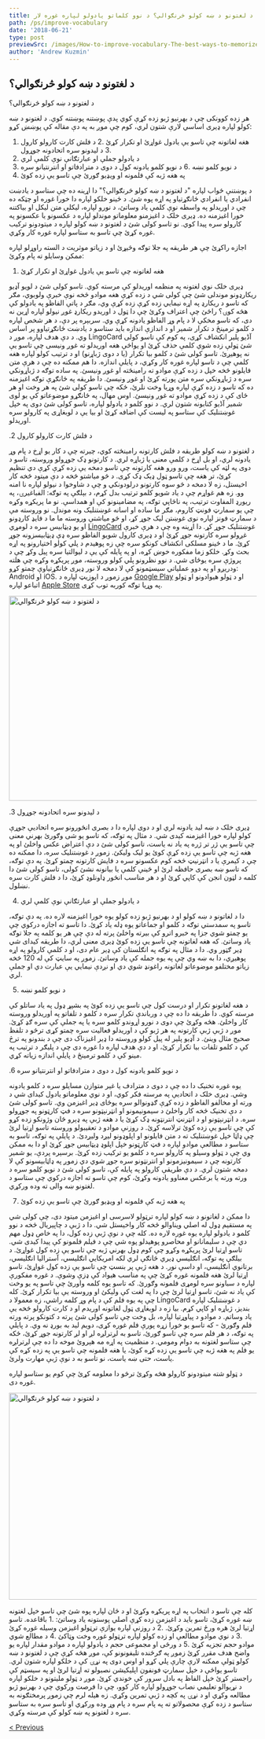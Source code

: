 ```yaml
---
title: د لغتونو د ښه کولو څرنګوالي؟ د نوو کلماتو یادولو لپاره غوره لار
path: /ps/improve-vocabulary
date: '2018-06-21'
type: post
previewSrc: /images/How-to-improve-vocabulary-The-best-ways-to-memorize-new-words.jpg
author: 'Andrew Kuzmin'
---
```

## د لغتونو د ښه کولو څرنګوالي؟
د لغتونو د ښه کولو څرنګوالي؟

هر زده کوونکی چې د بهرنیو ژبو زده کړې کوي پدې پوښتنه پوښتنه کوي. د لغتونو د ښه کولو لپاره ډیری اساسي لارې شتون لري، کوم چې موږ به په دې مقاله کې پوښښ کړو:
1. هغه لغاتونه چې تاسو یې یادول غواړئ او تکرار کړئ
.2 د فلش کارت کارولو کارول
.3 د لیدونو سره اتحادونه جوړول
4. د یادولو جملې او عبارتګانې نوې کلمې لري
5. د نویو کلمو نښه
.6 د نویو کلمو یادونه کول د دوی د مترادفاتو او انترنتیانو سره
7. په هغه ژبه کې فلمونه او ویډیو ګورئ چې تاسو یې زده کوئ

د پوښتنې ځواب لپاره "د لغتونو د ښه کولو څرنګوالي؟" دا اړینه ده چې ستاسو د یادښت انفرادي یا انفرادي ځانګړتیاو په اړه پوه شئ. د ځینو خلکو لپاره دا خورا غوره او چټکه ده چې د اوریدلو په واسطه نوې کلمې یاد وساتئ، د نورو لپاره، لیکلي متن لیکل او بیاکتنه خورا اغیزمنه ده. ډیری خلک د اغیزمنو معلوماتو موندلو لپاره د عکسونو یا عکسونو په کارولو سره پیدا کوي. نو تاسو کولی شئ د لغتونو د ښه کولو لپاره د میتودونو ترکیب غوره کړئ چې تاسو به ستاسو لپاره غوره کار وکړي.

اجازه راکړئ چې هر طریقه په جلا توګه وڅیړئ او د زیاتو موثریت د السته راوړلو لپاره ممکن وسایلو ته پام وکړئ:

1. هغه لغاتونه چې تاسو یې یادول غواړئ او تکرار کړئ

ډیری خلک نوي لغتونه په منظمه اوریدلو کې مرسته کوي.
تاسو کولی شئ د لویو آډیو ریکارډونو موندلی شئ چې کولی شي د زده کړې هغه موادو څخه نوې خبرې ولوبوي، مګر که تاسو د ریکارډ په اړه نیمایي زده کړې زده کړې وي، مګر د پاتې الفاظو په یادولو کې هڅه کوۍ؟ راځئ چې اعتراف وکړئ چې دا ټول د اوریدو ریکارډ غوږ نیولو لپاره اړین نه دی، که تاسو مخکې لا د پام وړ الفاظو یادونه کړې وي. سربېره پر دې، د هر شخص لپاره د کلمو ترمینځ د تکرار شمیر او د اندازې اندازه باید ستاسو د یادښت ځانګړتیاوو پر اساس وي.
د دې هدف لپاره، موږ د LingoCard آڈیو پلیر انکشاف کړی، په کوم کې تاسو کولی شئ ټولې زده شوي کلمې حذف کړئ او یواځې هغه اوریدلو ته غوږ ونیسی چې تاسو یې نه پوهیږئ. تاسو کولی شئ د کلمو بیا تکرار (یا د دوی ژباړنو) او د ترتیب کولو لپاره هغه کلمې چې د تاسو لپاره غوره کار وکړي، د پایلې اندازه.
دا هم ممکنه ده چې د هرې متن فایلونو څخه خپل د زده کړې موادو ته رامینځته او غوږ ونیسئ. په ساده توګه د ژباړونکي سره د ژباړونکي سره متن پورته کړئ او غوږ ونیسئ.
دا طریقه په ځانګړې توګه اغیزمنه ده که تاسو د زده کړې لپاره وړیا وخت نلرئ، ځکه چې تاسو کولی شئ په هر وخت او هر ځای کې د زده کړې موادو ته غوږ ونیسئ.
اوس مهال، په ځانګړو موضوعاتو کې یو لوی شمیر آڈیو کتابونه شتون لري. د نوو کلمو د یادولو لپاره، تاسو کولی شئ دوی په خپل غوښتنلیک کې ستاسو په لیست کې اضافه کړئ او بیا یې د لوبغاړی په کارولو سره اوریدلو.

.2 د فلش کارت کارولو کارول

د لغتونو د ښه کولو طریقه د فلش کارتونه رامینځته کوي، چیرته چې د کار یو اړخ د پام وړ یادونه لري، او بل اړخ د کلمې معنی یا ژباړه لري.
د کارتونو ډک جوړولو وروسته، تاسو د دوی په لټه کې یاست، ورو ورو هغه کارتونه چې تاسو دمخه یې زده کړې کړې دي تنظیم کړئ، تر هغه چې تاسو ټول ډیک ډک کړی.
د څو میاشتو څخه د دې میتود څخه کار اخیستل، زه لا دمخه د څو سوه کارتونو درلودونکي و چې د شاوخوا د نیولو لپاره نا امنه وو.
زه هم غواړم چې د یاد شویو کلمو ترتیب بدل کړم، د بېلګې په توګه: الفباغیرۍ، په ریورډ المفاوت ترتیب، په ناڅاپي توګه، په مضامینونو کې او همداسې.
نو ما پریکړه وکړه چې یو سمارټ فونټ کاروم، مګر ما ساده او اسانه غوښتنلیک ونه موندل. نو وروسته مې د سمارټ فونز لپاره نوی غوښتن لیک جوړ کړ، او څو میاشتې وروسته ما ما د فایډ کارډونو او یو ډیټابیس سره د لومړي <a href="https://lingocard.com" target="_blank" rel="noopener">LingoCard</a> غوښتنلیک جوړ کړ. دا اړینه وه چې د هرې خبرې غږولو سره کارتونه جوړ کړئ او د ډیری کارول شویو الفاظو سره ډې ډیټابیسزونه جوړ کړئ. ما د ځینو مسلکی انکشاف کونکو سره چې زه پوهیدم د پلي کولو اختیارونو په اړه بحث وکړ. خلکو زما مفکوره خوښ کړه، او په پایله کې یې د لیوالتیا سره پیل وکړ چې د پروژې سره یوځای شي. د نوو نظرونو پلي کولو وروسته، موږ پریکړه وکړه چې هلته ودریږو او په دوو عملیاتي سیسټمونو کې لا دمخه لا نور ډیری ځانګړتیاوې چمتو کړو: Android او iOS. موږ زموږ د اپوزیټ لپاره د <a href="https://play.google.com/store/apps/details?id=com.lingocard.lingocard" target="_blank" rel="noopener">Google Play</a> او د ټولو هیوادونو او ټولو اتباعو لپاره <a href="https://itunes.apple.com/us/app/lingocard/id1217076835?mt=8" target="_blank" rel="noopener">Apple Store</a> په وړیا توګه کوربه توب کړی.

<img class="aligncenter wp-image-7043" src="../images/2018/05/flash-card-Just-develop.png" alt="د لغتونو د ښه کولو څرنګوالي" width="625" height="417" />

.3 د لیدونو سره اتحادونه جوړول

ډیری خلک د ښه لید یادونه لري او د دوی لپاره دا د بصری انځورونو سره اتحادیې جوړې کولو لپاره خورا اغیزمنه کیدی شي. د مثال په توګه، که تاسو یو شی وګورئ بهرني معنی چې تاسو یې ژر تر ژره په یاد نه یاست، تاسو کولی شئ د دې اعتراض عکس واخلئ او په هغه ژبه چې تاسو یې زده کړې کوئ یو لیک ولیکئ.
زموږ د غوښتنلیک سره، دا ممکنه ده چې د کیمرې یا د انټرنیټ څخه کوم عکسونو سره د فایش کارتونه چمتو کړئ.
په دې توګه، که تاسو ښه بصری حافظه لرئ او ځینې کلمې یا بیانونه نشئ کولی، تاسو کولی شئ دا کلمه د لټون انجن کې کاپي کړئ او د هر مناسب انځور ډاونلوډ کړئ، دا د فلش کارت سره نښلول.

4. د یادولو جملې او عبارتګانې نوې کلمې لري

دا د لغاتونو د ښه کولو او د بهرنیو ژبو زده کولو یوه خورا اغیزمنه لاره ده. په دې توګه، تاسو په سمدستي توګه د کلمو او جماعاتو یوه ډله یاد کړئ. دا تاسو ته اجازه درکوي چې یو چمتو شوي جزا په خبرو اترو کې بیرته واخلئ پرته له دې چې هر یو کلمه په جلا توګه یاد وساتئ.
که هغه لغاتونه چې تاسو یې زده کوئ ډیری معنی لري، دا طریقه کیدای شي ډیر ګټور وي. دا د مثال په توګه په انګلستان کې ډیر عام دی، او د کلمې کارولو په اړه پوهیږي، دا به ښه وي چې په یوه جمله کې یاد وساتئ.
زموږ په سایټ کې له 120 څخه زیاتو مختلفو موضوعاتو لغاتونه راغونډ شوي دي او نږدې نیمایي یې عبارت دي او جملې لري.

5. د نویو کلمو نښه

د هغه لغاتونو تکرار او درست کول چې تاسو یې زده کوئ په بشپړ ډول په یاد ساتلو کې مرسته کوي.
دا طریقه دا ده چې د ورباندې تکرار سره د کلمو د تلفاتو په اوریدلو وروسته کار واخلئ.
هڅه وکړئ چې دوی د نورو اړوندو کلمو سره یا په جملې کې سره ګډ کړئ.
موږ د ژبې ژبې کارتونه په هر ژبو کې د اوریدلو فعالیت سره چمتو کړی ترڅو د تلفظ صحیح مثال وینئ.
د آډیو پلیر له پیل کولو وروسته دا ډیر اغیزناک دی چې د بندونو په ترڅ کې د کلمو تلفات بیا تکرار کړئ، او د دې هدف لپاره دا غوره دی چې د پلیګر د ترتیب په مینو کې د کلمو ترمینځ د پایلې اندازه زیاته کړي.

.6 د نویو کلمو یادونه کول د دوی د مترادفاتو او انترنتیانو سره

یوه غوره تخنیک دا ده چې د دوی د مترادف یا غیر متوازن مسایلو سره د کلمو یادونه وشي.
ډیری خلک د اتحادیې په مرسته فکر کوي، او د نوي معلوماتو یادول کیدای شي د ورته او مخالفو الفاظو د زده کړې ګډونوالو سره یوځای ډیر اغیزمن وي.
تاسو کولی شئ د دې تخنیک څخه کار واخلئ د سیمونیمونو او انټرنېټونو سره د فټ کارټونو په جوړولو سره.
د انټرنېټونو او د انټرنټ انترنټونه ډک کړئ يا د هغه ژبې په ډېرو ځان وژونکو زده کړو کې چې تاسو يې زده کوئ ترلاسه کړئ. د روزنې موادو د تعقیبولو وروسته تاسو اړتیا لرئ چې ډاټا خپل غوښتنلیک ته د متن فایلونو او اپلوډونو لیږد ولیږدئ. د پایلې په توګه، تاسو به ستاسو د مطالعې موادو لپاره د فټ کارټونو خپل اپلوډ ډیټابیس جوړ کړئ او دا به ممکن وي چې د ټولو وسیلو په کارولو سره د کلمو یو ترکیب زده کړئ.
برسېره پردې، یو شمیر کارتونه چې د سیمونیزمونو او انترنټونو سره جوړ شوي دي زموږ په ډاټابیسونو کې لا دمخه شتون لري.
د دې طریقې کارولو په پایله کې، تاسو کولی شئ د نویو کلمو سره د ورته ورته یا برعکس معناوو یادونه وکړئ، کوم چې تاسو ته اجازه درکوي چې ستاسو د لغتونو ښه والی ته وده ورکړي.

7. په هغه ژبه کې فلمونه او ویډیو ګورئ چې تاسو یې زده کوئ

دا ممکن د لغاتونو د ښه کولو لپاره ترټولو لاسرسی او اغیزمن میتود دی، چې کولی شي په مستقیم ډول له اصلي ویناوالو څخه کار واخیستل شي.
دا د ژبې د چاپیریال څخه د نوو کلمو د یادولو لپاره یوه غوره لاره ده. کله چې د نوې ژبې زده کول، دا په خاص ډول مهم دي چې د سلیمانانو او محاصرو پوهیدلو پوه شي چې د فیلم فلمونو کې پیدا کیدی شي.
تاسو اړتیا لرئ پریکړه وکړو چې کوم ډول بهرني ژبه چې تاسو یې زده کول غواړئ. د بیلګې په توګه، انګلیسي ډیري څانګې لري لکه امریکایي انګلیسي، آسترالیا انګلیسي، برتانوي انګلیسي، او داسې نور. د هغه ژبې پر بنسټ چې تاسو یې زده کول غواړئ، تاسو اړتیا لرئ هغه فلمونه غوره کړئ چې په مناسب هیواد کې ډزې وشوې.
د غوره مفکورې لپاره د سباونو سره لومړی فلمونه وګورئ. که تاسو یوه کلمه واورئ چې تاسو په یو وخت کې یاد نه شئ، تاسو اړتیا لرئ چې دا په لغت کې ولیکئ او وروسته یې بیا تکرار کړئ.
کله چې په یوه فلم کې د پام وړ کلمه راشي، زه معمولا د LingoCard د غوښتنلیک لپاره بندیز، ژباړه او کاپي کړم. بیا زه د لوبغاړی ټول لغاتونه اوریدم او د کارت کارولو څخه یې یاد وساتم.
د موادو د پیاوړتیا لپاره، بل وخت چې تاسو کولی شئ پرته د کتونکو پرته ورته فلم وګورئ - که تاسو یو خورا زړه پورې فلم غوره کړی، دویم لید به بورډ نه وي.
د پایلې په توګه، د هر فلم سره چې تاسو ګورئ، تاسو به لږترلږه لږ او لږ کارتونه جوړ کړئ، ځکه چې ستاسو لغتونه به دوام ومومي.
د منظمیت په اړه مه هېروئ موخه دا ده چې لږترلږه یو فلم په هغه ژبه چې تاسو یې زده کړه کوئ، یا هغه فلمونه چې تاسو یې په زده کړه کې یاست، حتی ښه یاست، نو تاسو به د نوې ژبې مهارت ولرئ.

د ټولو شته میتودونو کارولو هڅه وکړئ ترڅو دا معلومه کړئ چې کوم یو ستاسو لپاره غوره دی.

<img class="aligncenter wp-image-7582" src="../images/2018/05/learn-foreign-language.jpg" alt="د لغتونو د ښه کولو څرنګوالي" width="720" height="421" />

کله چې تاسو د انتخاب په اړه پریکړه وکړئ او د ځان لپاره پوه شئ چې تاسو خپل لغتونه ښه غوره کړئ، تاسو باید د اغیزمن زده کړې اصلي پوستونه یاد وساتئ:
.1 باقاعده. تاسو اړتیا لرئ هره ورځ تمرین وکړئ.
.2 د روزنې لپاره یوازې ترټولو اغیزمن وسیله غوره کړئ
.3 د نوي موادو مطالعې او زده کولو لپاره ترټولو غوره وخت وټاکئ
.4 د مطالع شوي موادو حجم تجزیه کړئ
.5 د ورځی او مجموعی حجم د یادولو لپاره د موادو مقدار لپاره یو واضح هدف مقرر کړئ
زموږ په ګرځنده تلیفونونو کې، موږ هڅه کړې چې د لغتونو د ښه کولو ټولې ممکنه لارې چارې پلي کړو او اوس دوی په نړۍ کې د خلکو لپاره شتون لري. تاسو یواځې د خپل سمارټ فونفون اپلیکیشن نصبولو ته اړتیا لرئ او په سیسټم کې راجستر کړئ خپل الفاظ په بادل سرور کې خوندي کړئ.
موږ د ټولو مليتونو د خلکو لپاره د نړیوالو تعليمي نصاب جوړولو لپاره کار کوو، چې دا فرصت ورکوي چې د بهرنیو ژبو مطالعه وکړي او د نړۍ په کچه د ژبې تمرین وکړي. زه هیله لرم چې زموږ پرمختګونه به ستاسو د زده کړې محصولاتو ته په پام سره د پام وړ وده ورکړي او تاسو سره به ستاسو سره د لغتونو په ښه کولو کې مرسته وکړي.

<a href="/ps/language-cards">< Previous</a>
